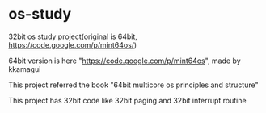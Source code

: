 # os-study
32bit os study project(original is 64bit, https://code.google.com/p/mint64os/)

64bit version is here "https://code.google.com/p/mint64os", made by kkamagui

This project referred the book "64bit multicore os principles and structure"

This project has 32bit code like 32bit paging and 32bit interrupt routine
